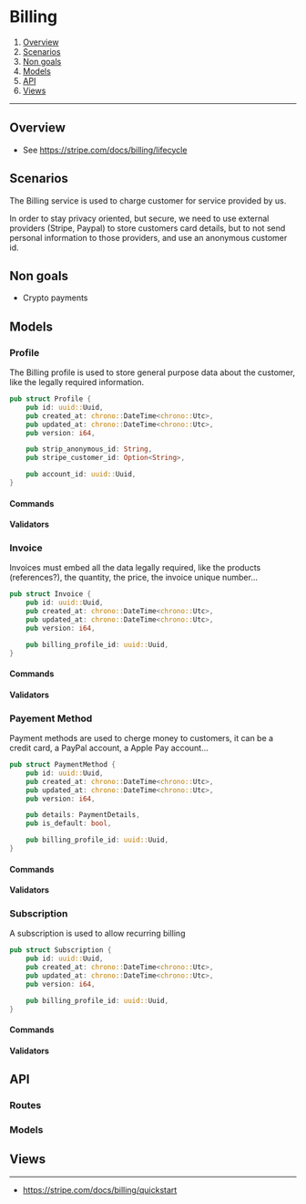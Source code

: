# Billing


1. [Overview](#overview)
2. [Scenarios](#scenarios)
3. [Non goals](#non-goals)
4. [Models](#models)
5. [API](#api)
6. [Views](#views)

-------------------


## Overview


* See https://stripe.com/docs/billing/lifecycle

## Scenarios

The Billing service is used to charge customer for service provided by us.

In order to stay privacy oriented, but secure, we need to use external providers (Stripe, Paypal) to store customers card details, but to not send personal information to those providers, and use an anonymous customer id.

## Non goals

* Crypto payments


## Models

### Profile

The Billing profile is used to store general purpose data about the customer,
like the legally required information.

```rust
pub struct Profile {
    pub id: uuid::Uuid,
    pub created_at: chrono::DateTime<chrono::Utc>,
    pub updated_at: chrono::DateTime<chrono::Utc>,
    pub version: i64,

    pub strip_anonymous_id: String,
    pub stripe_customer_id: Option<String>,

    pub account_id: uuid::Uuid,
}
```

#### Commands

#### Validators


### Invoice

Invoices must embed all the data legally required, like the products (references?),
the quantity, the price, the invoice unique number...

```rust
pub struct Invoice {
    pub id: uuid::Uuid,
    pub created_at: chrono::DateTime<chrono::Utc>,
    pub updated_at: chrono::DateTime<chrono::Utc>,
    pub version: i64,

    pub billing_profile_id: uuid::Uuid,
}
```

#### Commands

#### Validators


### Payement Method

Payment methods are used to cherge money to customers, it can be a credit card,
a PayPal account, a Apple Pay account...

```rust
pub struct PaymentMethod {
    pub id: uuid::Uuid,
    pub created_at: chrono::DateTime<chrono::Utc>,
    pub updated_at: chrono::DateTime<chrono::Utc>,
    pub version: i64,

    pub details: PaymentDetails,
    pub is_default: bool,

    pub billing_profile_id: uuid::Uuid,
}
```

#### Commands

#### Validators


### Subscription

A subscription is used to allow recurring billing

```rust
pub struct Subscription {
    pub id: uuid::Uuid,
    pub created_at: chrono::DateTime<chrono::Utc>,
    pub updated_at: chrono::DateTime<chrono::Utc>,
    pub version: i64,

    pub billing_profile_id: uuid::Uuid,
}
```

#### Commands

#### Validators


## API

### Routes

### Models



## Views



-------------------------------

* https://stripe.com/docs/billing/quickstart
